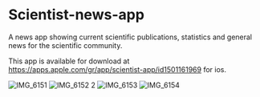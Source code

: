 # Scientist-news-app
A news app showing current scientific publications, statistics and general news for the scientific community.



This app is available for download at https://apps.apple.com/gr/app/scientist-app/id1501161969 for ios.
 
  ![IMG_6151](https://user-images.githubusercontent.com/45096174/154261441-580192c1-324f-4c33-9e9f-d3f42886f65f.PNG)
 ![IMG_6152 2](https://user-images.githubusercontent.com/45096174/154261610-8314fdaa-0ca8-4236-91cc-507130bed073.PNG)
 ![IMG_6153](https://user-images.githubusercontent.com/45096174/154261435-c3398c8d-598b-4d59-b066-1f4f9ff1654f.PNG)
![IMG_6154](https://user-images.githubusercontent.com/45096174/154261422-f16f186a-8f31-455a-b141-126cabb0efaa.PNG)



